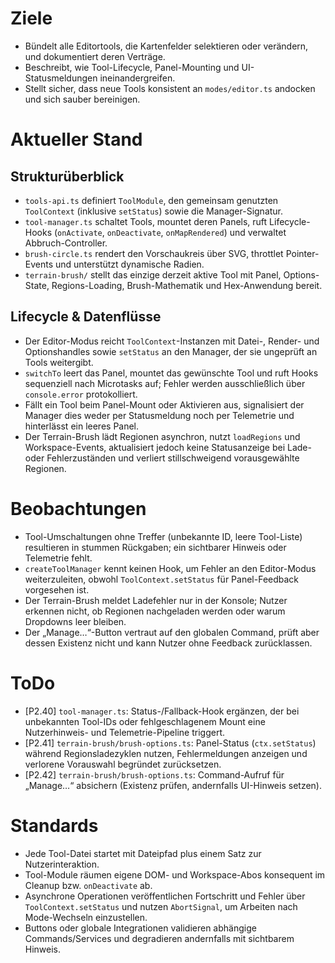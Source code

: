 # Ziele
- Bündelt alle Editortools, die Kartenfelder selektieren oder verändern, und dokumentiert deren Verträge.
- Beschreibt, wie Tool-Lifecycle, Panel-Mounting und UI-Statusmeldungen ineinandergreifen.
- Stellt sicher, dass neue Tools konsistent an `modes/editor.ts` andocken und sich sauber bereinigen.

# Aktueller Stand
## Strukturüberblick
- `tools-api.ts` definiert `ToolModule`, den gemeinsam genutzten `ToolContext` (inklusive `setStatus`) sowie die Manager-Signatur.
- `tool-manager.ts` schaltet Tools, mountet deren Panels, ruft Lifecycle-Hooks (`onActivate`, `onDeactivate`, `onMapRendered`) und verwaltet Abbruch-Controller.
- `brush-circle.ts` rendert den Vorschaukreis über SVG, throttlet Pointer-Events und unterstützt dynamische Radien.
- `terrain-brush/` stellt das einzige derzeit aktive Tool mit Panel, Options-State, Regions-Loading, Brush-Mathematik und Hex-Anwendung bereit.

## Lifecycle & Datenflüsse
- Der Editor-Modus reicht `ToolContext`-Instanzen mit Datei-, Render- und Optionshandles sowie `setStatus` an den Manager, der sie ungeprüft an Tools weitergibt.
- `switchTo` leert das Panel, mountet das gewünschte Tool und ruft Hooks sequenziell nach Microtasks auf; Fehler werden ausschließlich über `console.error` protokolliert.
- Fällt ein Tool beim Panel-Mount oder Aktivieren aus, signalisiert der Manager dies weder per Statusmeldung noch per Telemetrie und hinterlässt ein leeres Panel.
- Der Terrain-Brush lädt Regionen asynchron, nutzt `loadRegions` und Workspace-Events, aktualisiert jedoch keine Statusanzeige bei Lade- oder Fehlerzuständen und verliert stillschweigend vorausgewählte Regionen.

# Beobachtungen
- Tool-Umschaltungen ohne Treffer (unbekannte ID, leere Tool-Liste) resultieren in stummen Rückgaben; ein sichtbarer Hinweis oder Telemetrie fehlt.
- `createToolManager` kennt keinen Hook, um Fehler an den Editor-Modus weiterzuleiten, obwohl `ToolContext.setStatus` für Panel-Feedback vorgesehen ist.
- Der Terrain-Brush meldet Ladefehler nur in der Konsole; Nutzer erkennen nicht, ob Regionen nachgeladen werden oder warum Dropdowns leer bleiben.
- Der „Manage…“-Button vertraut auf den globalen Command, prüft aber dessen Existenz nicht und kann Nutzer ohne Feedback zurücklassen.

# ToDo
- [P2.40] `tool-manager.ts`: Status-/Fallback-Hook ergänzen, der bei unbekannten Tool-IDs oder fehlgeschlagenem Mount eine Nutzerhinweis- und Telemetrie-Pipeline triggert.
- [P2.41] `terrain-brush/brush-options.ts`: Panel-Status (`ctx.setStatus`) während Regionsladezyklen nutzen, Fehlermeldungen anzeigen und verlorene Vorauswahl begründet zurücksetzen.
- [P2.42] `terrain-brush/brush-options.ts`: Command-Aufruf für „Manage…“ absichern (Existenz prüfen, andernfalls UI-Hinweis setzen).

# Standards
- Jede Tool-Datei startet mit Dateipfad plus einem Satz zur Nutzerinteraktion.
- Tool-Module räumen eigene DOM- und Workspace-Abos konsequent im Cleanup bzw. `onDeactivate` ab.
- Asynchrone Operationen veröffentlichen Fortschritt und Fehler über `ToolContext.setStatus` und nutzen `AbortSignal`, um Arbeiten nach Mode-Wechseln einzustellen.
- Buttons oder globale Integrationen validieren abhängige Commands/Services und degradieren andernfalls mit sichtbarem Hinweis.
